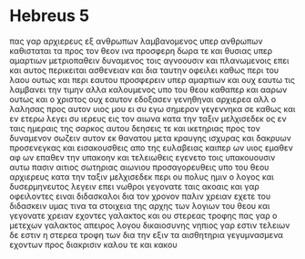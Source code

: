 # Hebreus 5
πας γαρ αρχιερευς εξ ανθρωπων λαμβανομενος υπερ ανθρωπων καθισταται τα προς τον θεον ινα προσφερη δωρα τε και θυσιας υπερ αμαρτιων
μετριοπαθειν δυναμενος τοις αγνοουσιν και πλανωμενοις επει και αυτος περικειται ασθενειαν
και δια ταυτην οφειλει καθως περι του λαου ουτως και περι εαυτου προσφερειν υπερ αμαρτιων
και ουχ εαυτω τις λαμβανει την τιμην αλλα καλουμενος υπο του θεου καθαπερ και ααρων
ουτως και ο χριστος ουχ εαυτον εδοξασεν γενηθηναι αρχιερεα αλλ ο λαλησας προς αυτον υιος μου ει συ εγω σημερον γεγεννηκα σε
καθως και εν ετερω λεγει συ ιερευς εις τον αιωνα κατα την ταξιν μελχισεδεκ 
ος εν ταις ημεραις της σαρκος αυτου δεησεις τε και ικετηριας προς τον δυναμενον σωζειν αυτον εκ θανατου μετα κραυγης ισχυρας και δακρυων προσενεγκας και εισακουσθεις απο της ευλαβειας
καιπερ ων υιος εμαθεν αφ ων επαθεν την υπακοην
και τελειωθεις εγενετο τοις υπακουουσιν αυτω πασιν αιτιος σωτηριας αιωνιου 
προσαγορευθεις υπο του θεου αρχιερευς κατα την ταξιν μελχισεδεκ
περι ου πολυς ημιν ο λογος και δυσερμηνευτος λεγειν επει νωθροι γεγονατε ταις ακοαις
και γαρ οφειλοντες ειναι διδασκαλοι δια τον χρονον παλιν χρειαν εχετε του διδασκειν υμας τινα τα στοιχεια της αρχης των λογιων του θεου και γεγονατε χρειαν εχοντες γαλακτος και ου στερεας τροφης
πας γαρ ο μετεχων γαλακτος απειρος λογου δικαιοσυνης νηπιος γαρ εστιν 
τελειων δε εστιν η στερεα τροφη των δια την εξιν τα αισθητηρια γεγυμνασμενα εχοντων προς διακρισιν καλου τε και κακου
